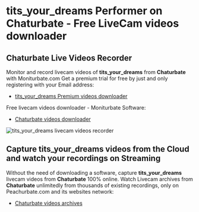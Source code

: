 # tits_your_dreams Performer on Chaturbate - Free LiveCam videos downloader

## Chaturbate Live Videos Recorder

Monitor and record livecam videos of **tits_your_dreams** from **Chaturbate** with Moniturbate.com
Get a premium trial for free by just and only registering with your Email address:
* [tits_your_dreams Premium videos downloader](https://moniturbate.com/request-demo-licence-key.html)

Free livecam videos downloader - Moniturbate Software:
* [Chaturbate videos downloader](https://moniturbate.com/moniturbate-download-software.html)

![tits_your_dreams livecam videos recorder](https://peachurnet.com/templates/moniturbate-software.png)


## Capture tits_your_dreams videos from the Cloud and watch your recordings on Streaming

Without the need of downloading a software, capture **tits_your_dreams** livecam videos from **Chaturbate** 100% online.
Watch Livecam archives from **Chaturbate** unlimitedly from thousands of existing recordings, only on Peachurbate.com and its websites network:
* [Chaturbate videos archives](https://peachurnet.com/)